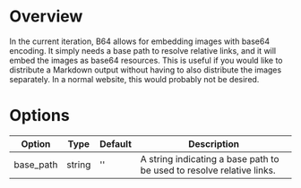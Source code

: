 # Overview
In the current iteration, B64 allows for embedding images with base64 encoding.  It simply needs a base path to resolve relative links, and it will embed the images as base64 resources.  This is useful if you would like to distribute a Markdown output without having to also distribute the images separately.  In a normal website, this would probably not be desired.

# Options

| Option    | Type | Default | Description |
|-----------|------|---------|-------------|
| base_path | string | '' | A string indicating a base path to be used to resolve relative links. |

